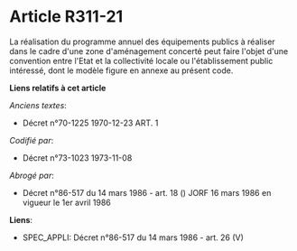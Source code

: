 # Article R311-21

La réalisation du programme annuel des équipements publics à réaliser dans le cadre d'une zone d'aménagement concerté peut
faire l'objet d'une convention entre l'Etat et la collectivité locale ou l'établissement public intéressé, dont le modèle
figure en annexe au présent code.

**Liens relatifs à cet article**

_Anciens textes_:

  - Décret n°70-1225 1970-12-23 ART. 1

_Codifié par_:

  - Décret n°73-1023 1973-11-08

_Abrogé par_:

  - Décret n°86-517 du 14 mars 1986 - art. 18 () JORF 16 mars 1986 en vigueur le 1er avril 1986

**Liens**:

  - SPEC_APPLI: Décret n°86-517 du 14 mars 1986 - art. 26 (V)
